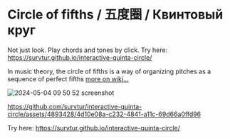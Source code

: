 # Circle of fifths / 五度圈 / Квинтовый круг
Not just look. Play chords and tones by click. Try here: https://survtur.github.io/interactive-quinta-circle/

In music theory, the circle of fifths is a way of organizing pitches as a sequence of perfect fifths [more on wiki...](https://en.wikipedia.org/wiki/Circle_of_fifths)

![2024-05-04 09 50 52 screenshot](https://github.com/survtur/interactive-quinta-circle/assets/4893428/472e8e56-febb-4c3e-b0d4-9404eb93fa21)


https://github.com/survtur/interactive-quinta-circle/assets/4893428/4d10e08a-c232-4841-a11c-69d66a0ffd96

Try here: https://survtur.github.io/interactive-quinta-circle/



